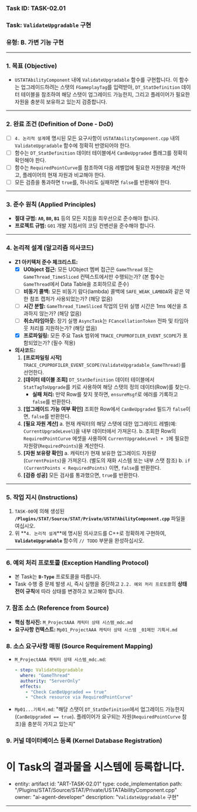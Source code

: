 ### **Task ID: TASK-02.01**
### **Task: `ValidateUpgradable` 구현**
### **유형: B. 가변 기능 구현**

---
### **1. 목표 (Objective)**
*   `USTATAbilityComponent` 내에 `ValidateUpgradable` 함수를 구현합니다. 이 함수는 업그레이드하려는 스탯의 `FGameplayTag`를 입력받아, `DT_StatDefinition` 데이터 테이블을 참조하여 해당 스탯이 업그레이드 가능한지, 그리고 플레이어가 필요한 자원을 충분히 보유하고 있는지 검증합니다.

---
### **2. 완료 조건 (Definition of Done - DoD)**
- [ ] `4. 논리적 설계`에 명시된 모든 요구사항이 `USTATAbilityComponent.cpp` 내의 `ValidateUpgradable` 함수에 정확히 반영되어야 한다.
- [ ] 함수는 `DT_StatDefinition` 데이터 테이블에서 `CanBeUpgraded` 플래그를 정확히 확인해야 한다.
- [ ] 함수는 `RequiredPointCurve`를 참조하여 다음 레벨업에 필요한 자원량을 계산하고, 플레이어의 현재 자원과 비교해야 한다.
- [ ] 모든 검증을 통과하면 `true`를, 하나라도 실패하면 `false`를 반환해야 한다.

---
### **3. 준수 원칙 (Applied Principles)**
*   **절대 규범:** **`A0`, `B0`, `B1`** 등의 모든 지침을 최우선으로 준수해야 합니다.
*   **프로젝트 규범:** `G01` 개발 지침서의 코딩 컨벤션을 준수해야 합니다.

---
### **4. 논리적 설계 (알고리즘 의사코드)**
*   **Z1 아키텍처 준수 체크리스트:**
    - [x] **UObject 접근:** 모든 UObject 멤버 접근은 `GameThread` 또는 `GameThread_TimeSliced` 컨텍스트에서만 수행되는가? (본 함수는 `GameThread`에서 Data Table을 조회하므로 준수)
    - [ ] **비동기 콜백:** 모든 비동기 람다(lambda) 콜백에 `SAFE_WEAK_LAMBDA`와 같은 약한 참조 캡처가 사용되었는가? (해당 없음)
    - [ ] **시간 분할:** `GameThread_TimeSliced` 작업의 단위 실행 시간은 1ms 예산을 초과하지 않는가? (해당 없음)
    - [ ] **취소/타임아웃:** 장기 실행 `AsyncTask`는 `FCancellationToken` 전파 및 타임아웃 처리를 지원하는가? (해당 없음)
    - [x] **프로파일링:** 모든 주요 Task 범위에 `TRACE_CPUPROFILER_EVENT_SCOPE`가 포함되었는가? (필수 적용)
*   **의사코드:**
    1.  **[프로파일링 시작]** `TRACE_CPUPROFILER_EVENT_SCOPE(ValidateUpgradable_GameThread)`를 선언한다.
    2.  **[데이터 테이블 조회]** `DT_StatDefinition` 데이터 테이블에서 `StatTagToUpgrade`를 키로 사용하여 해당 스탯의 정의 데이터(Row)를 찾는다.
        *   **실패 처리:** 만약 Row를 찾지 못하면, `ensureMsgf`로 에러를 기록하고 `false`를 반환한다.
    3.  **[업그레이드 가능 여부 확인]** 조회한 Row에서 `CanBeUpgraded` 필드가 `false`이면, `false`를 반환한다.
    4.  **[필요 자원 계산]**
        a. 현재 캐릭터의 해당 스탯에 대한 업그레이드 레벨(예: `CurrentUpgradeLevel`)을 내부 데이터에서 가져온다.
        b. 조회한 Row의 `RequiredPointCurve` 에셋을 사용하여 `CurrentUpgradeLevel + 1`에 필요한 자원량(`RequiredPoints`)을 계산한다.
    5.  **[자원 보유량 확인]**
        a. 캐릭터가 현재 보유한 업그레이드 자원량(`CurrentPoints`)을 가져온다. (별도의 재화 시스템 또는 내부 스탯 참조)
        b. `if (CurrentPoints < RequiredPoints)` 이면, `false`를 반환한다.
    6.  **[검증 성공]** 모든 검사를 통과했으면, `true`를 반환한다.

---
### **5. 작업 지시 (Instructions)**
1.  `TASK-00`에 의해 생성된 **`/Plugins/STAT/Source/STAT/Private/USTATAbilityComponent.cpp`** 파일을 여십시오.
2.  위 **`4. 논리적 설계`**에 명시된 의사코드를 C++로 정확하게 구현하여, **`ValidateUpgradable`** 함수의 `// TODO` 부분을 완성하십시오.

---
### **6. 예외 처리 프로토콜 (Exception Handling Protocol)**
*   본 Task는 **`B-Type`** 프로토콜을 따릅니다.
*   Task 수행 중 문제 발생 시, 즉시 실행을 중단하고 `2.2. 예외 처리 프로토콜`의 **상태 전이 규칙**에 따라 상태를 변경하고 보고해야 합니다.

### **7. 참조 소스 (Reference from Source)**
*   **핵심 청사진:** `M_ProjectAAA 캐릭터 상태 시스템_mdc.md`
*   **요구사항 컨텍스트:** `Mp01_ProjectAAA 캐릭터 상태 시스템 _01메인 기획서.md`

### **8. 소스 요구사항 매핑 (Source Requirement Mapping)**
*   `M_ProjectAAA 캐릭터 상태 시스템_mdc.md`:
    ```yaml
    - step: ValidateUpgradable
      where: "GameThread"
      authority: "ServerOnly"
      effects:
        - "Check CanBeUpgraded == true"
        - "Check resource via RequiredPointCurve"
    ```
*   `Mp01...기획서.md`: "해당 스탯이 `DT_StatDefinition`에서 업그레이드 가능한지 (`CanBeUpgraded == true`). 플레이어가 요구되는 자원(`RequiredPointCurve` 참조)을 충분히 가지고 있는지"

### **9. 커널 데이터베이스 등록 (Kernel Database Registration)**
# 이 Task의 결과물을 시스템에 등록합니다.
- entity: artifact
  id: "ART-TASK-02.01"
  type: code_implementation
  path: "/Plugins/STAT/Source/STAT/Private/USTATAbilityComponent.cpp"
  owner: "ai-agent-developer"
  description: "`ValidateUpgradable` 구현"
---
